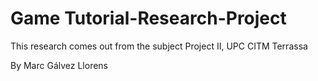 # Game Tutorial-Research-Project
This research comes out from the subject Project II, UPC CITM Terrassa

By Marc Gálvez Llorens
